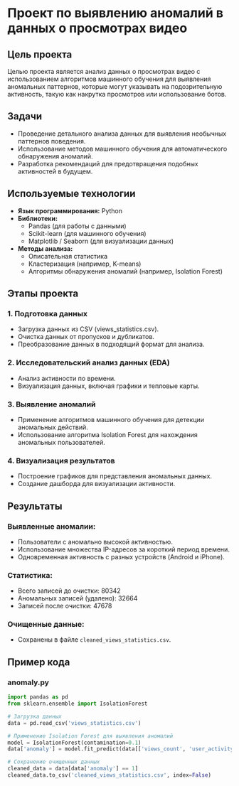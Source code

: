# Проект по выявлению аномалий в данных о просмотрах видео

## Цель проекта
Целью проекта является анализ данных о просмотрах видео с использованием алгоритмов машинного обучения для выявления аномальных паттернов, которые могут указывать на подозрительную активность, такую как накрутка просмотров или использование ботов.

## Задачи
- Проведение детального анализа данных для выявления необычных паттернов поведения.
- Использование методов машинного обучения для автоматического обнаружения аномалий.
- Разработка рекомендаций для предотвращения подобных активностей в будущем.

## Используемые технологии
- **Язык программирования:** Python
- **Библиотеки:**
  - Pandas (для работы с данными)
  - Scikit-learn (для машинного обучения)
  - Matplotlib / Seaborn (для визуализации данных)
- **Методы анализа:**
  - Описательная статистика
  - Кластеризация (например, K-means)
  - Алгоритмы обнаружения аномалий (например, Isolation Forest)

## Этапы проекта

### 1. Подготовка данных
- Загрузка данных из CSV (views_statistics.csv).
- Очистка данных от пропусков и дубликатов.
- Преобразование данных в подходящий формат для анализа.

### 2. Исследовательский анализ данных (EDA)
- Анализ активности по времени.
- Визуализация данных, включая графики и тепловые карты.

### 3. Выявление аномалий
- Применение алгоритмов машинного обучения для детекции аномальных действий.
- Использование алгоритма Isolation Forest для нахождения аномальных пользователей.

### 4. Визуализация результатов
- Построение графиков для представления аномальных данных.
- Создание дашборда для визуализации активности.

## Результаты

### Выявленные аномалии:
- Пользователи с аномально высокой активностью.
- Использование множества IP-адресов за короткий период времени.
- Одновременная активность с разных устройств (Android и iPhone).

### Статистика:
- Всего записей до очистки: 80342
- Аномальных записей (удалено): 32664
- Записей после очистки: 47678

### Очищенные данные:
- Сохранены в файле `cleaned_views_statistics.csv`.

## Пример кода

### anomaly.py

```python
import pandas as pd
from sklearn.ensemble import IsolationForest

# Загрузка данных
data = pd.read_csv('views_statistics.csv')

# Применение Isolation Forest для выявления аномалий
model = IsolationForest(contamination=0.1)
data['anomaly'] = model.fit_predict(data[['views_count', 'user_activity']])

# Сохранение очищенных данных
cleaned_data = data[data['anomaly'] == 1]
cleaned_data.to_csv('cleaned_views_statistics.csv', index=False)
